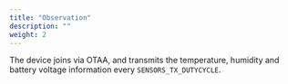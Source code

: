 ```yaml
---
title: "Observation"
description: ""
weight: 2
---
```


The device joins via OTAA, and transmits the temperature, humidity and battery voltage information every `SENSORS_TX_DUTYCYCLE`.
